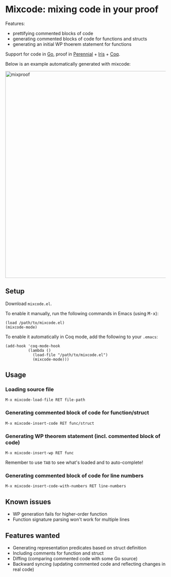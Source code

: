 # Mixcode: mixing code in your proof

Features:

* prettifying commented blocks of code
* generating commented blocks of code for functions and structs
* generating an initial WP thoerem statement for functions

Support for code in [Go](https://go.dev/), proof in [Perennial](https://github.com/mit-pdos/perennial) + [Iris](https://github.com/mit-pdos/perennial) + [Coq](https://coq.inria.fr/).

Below is an example automatically generated with mixcode:

<img width="650" alt="mixproof" src="https://github.com/yunshengtw/mixcode/assets/29350735/0f33e813-5b5f-439c-86ee-272676693a43">

## Setup

Download `mixcode.el`.

To enable it manually, run the following commands in Emacs (using <kbd>M-x</kbd>):
```elisp
(load /path/to/mixcode.el)
(mixcode-mode)
```

To enable it automatically in Coq mode, add the following to your `.emacs`:
```elisp
(add-hook 'coq-mode-hook
          (lambda ()
            (load-file "/path/to/mixcode.el")
            (mixcode-mode)))
```

## Usage

### Loading source file

`M-x mixcode-load-file RET file-path`

### Generating commented block of code for function/struct

`M-x mixcode-insert-code RET func/struct`

### Generating WP theorem statement (incl. commented block of code)

`M-x mixcode-insert-wp RET func`

Remember to use `TAB` to see what's loaded and to auto-complete!

### Generating commented block of code for line numbers

`M-x mixcode-insert-code-with-numbers RET line-numbers`

## Known issues

* WP generation fails for higher-order function
* Function signature parsing won't work for multiple lines

## Features wanted

* Generating representation predicates based on struct definition
* Including comments for function and struct
* Diffing (comparing commented code with some Go source)
* Backward syncing (updating commented code and reflecting changes in real code)
